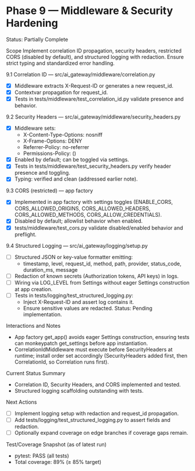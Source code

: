 # Phase 9 — Middleware & Security Hardening

Status: Partially Complete

Scope
Implement correlation ID propagation, security headers, restricted CORS (disabled by default), and structured logging with redaction. Ensure strict typing and standardized error handling.

9.1 Correlation ID — src/ai_gateway/middleware/correlation.py
- [x] Middleware extracts X-Request-ID or generates a new request_id.
- [x] Contextvar propagation for request_id.
- [x] Tests in tests/middleware/test_correlation_id.py validate presence and behavior.

9.2 Security Headers — src/ai_gateway/middleware/security_headers.py
- [x] Middleware sets:
  - X-Content-Type-Options: nosniff
  - X-Frame-Options: DENY
  - Referrer-Policy: no-referrer
  - Permissions-Policy: ()
- [x] Enabled by default; can be toggled via settings.
- [x] Tests in tests/middleware/test_security_headers.py verify header presence and toggling.
- [x] Typing: verified and clean (addressed earlier note).

9.3 CORS (restricted) — app factory
- [x] Implemented in app factory with settings toggles (ENABLE_CORS, CORS_ALLOWED_ORIGINS, CORS_ALLOWED_HEADERS, CORS_ALLOWED_METHODS, CORS_ALLOW_CREDENTIALS).
- [x] Disabled by default; allowlist behavior when enabled.
- [x] tests/middleware/test_cors.py validate disabled/enabled behavior and preflight.

9.4 Structured Logging — src/ai_gateway/logging/setup.py
- [ ] Structured JSON or key-value formatter emitting:
  - timestamp, level, request_id, method, path, provider, status_code, duration_ms, message
- [ ] Redaction of known secrets (Authorization tokens, API keys) in logs.
- [ ] Wiring via LOG_LEVEL from Settings without eager Settings construction at app creation.
- [ ] Tests in tests/logging/test_structured_logging.py:
  - Inject X-Request-ID and assert log contains it.
  - Ensure sensitive values are redacted.
Status: Pending implementation.

Interactions and Notes
- App factory get_app() avoids eager Settings construction, ensuring tests can monkeypatch get_settings before app instantiation.
- CorrelationIdMiddleware must execute before SecurityHeaders at runtime; install order set accordingly (SecurityHeaders added first, then CorrelationId, so Correlation runs first).

Current Status Summary
- Correlation ID, Security Headers, and CORS implemented and tested.
- Structured logging scaffolding outstanding with tests.

Next Actions
- [ ] Implement logging setup with redaction and request_id propagation.
- [ ] Add tests/logging/test_structured_logging.py to assert fields and redaction.
- [ ] Optionally expand coverage on edge branches if coverage gaps remain.

Test/Coverage Snapshot (as of latest run)
- pytest: PASS (all tests)
- Total coverage: 89% (≥ 85% target)
